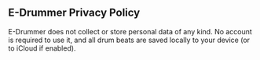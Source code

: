 ## E-Drummer Privacy Policy

E-Drummer does not collect or store personal data of any kind. No account is required to use it, and all drum beats are saved locally to your device (or to iCloud if enabled).

